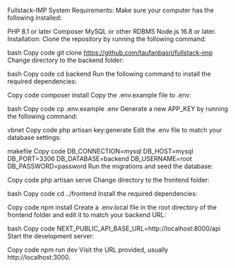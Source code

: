Fullstack-IMP
System Requirements:
Make sure your computer has the following installed:

PHP 8.1 or later
Composer
MySQL or other RDBMS
Node.js 16.8 or later.
Installation:
Clone the repository by running the following command:

bash
Copy code
git clone https://github.com/taufanbasri/fullstack-imp
Change directory to the backend folder:

bash
Copy code
cd backend
Run the following command to install the required dependencies:

Copy code
composer install
Copy the .env.example file to .env:

bash
Copy code
cp .env.example .env
Generate a new APP_KEY by running the following command:

vbnet
Copy code
php artisan key:generate
Edit the .env file to match your database settings:

makefile
Copy code
DB_CONNECTION=mysql
DB_HOST=mysql
DB_PORT=3306
DB_DATABASE=backend
DB_USERNAME=root
DB_PASSWORD=password
Run the migrations and seed the database:

Copy code
php artisan serve
Change directory to the frontend folder:

bash
Copy code
cd ../frontend
Install the required dependencies:

Copy code
npm install
Create a .env.local file in the root directory of the frontend folder and edit it to match your backend URL:

bash
Copy code
NEXT_PUBLIC_API_BASE_URL=http://localhost:8000/api
Start the development server:

Copy code
npm run dev
Visit the URL provided, usually http://localhost:3000.
